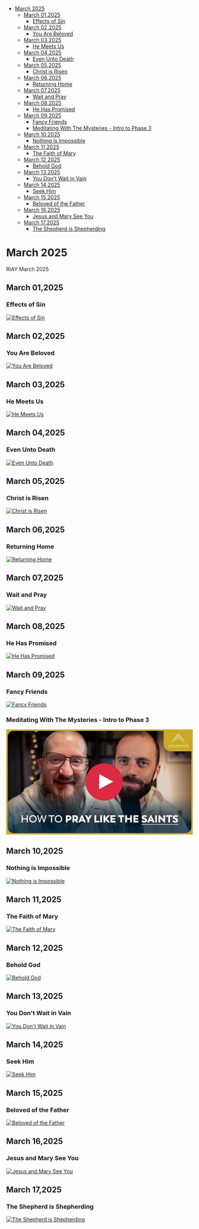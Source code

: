 <!-- toc -->

- [March 2025](#march-2025)
  - [March 01,2025](#march-012025)
    - [Effects of Sin](#effects-of-sin)
  - [March 02,2025](#march-022025)
    - [You Are Beloved](#you-are-beloved)
  - [March 03,2025](#march-032025)
    - [He Meets Us](#he-meets-us)
  - [March 04,2025](#march-042025)
    - [Even Unto Death](#even-unto-death)
  - [March 05,2025](#march-052025)
    - [Christ is Risen](#christ-is-risen)
  - [March 06,2025](#march-062025)
    - [Returning Home](#returning-home)
  - [March 07,2025](#march-072025)
    - [Wait and Pray](#wait-and-pray)
  - [March 08,2025](#march-082025)
    - [He Has Promised](#he-has-promised)
  - [March 09,2025](#march-092025)
    - [Fancy Friends](#fancy-friends)
    - [Meditating With The Mysteries - Intro to Phase 3](#meditating-with-the-mysteries---intro-to-phase-3)
  - [March 10,2025](#march-102025)
    - [Nothing is Impossible](#nothing-is-impossible)
  - [March 11,2025](#march-112025)
    - [The Faith of Mary](#the-faith-of-mary)
  - [March 12,2025](#march-122025)
    - [Behold God](#behold-god)
  - [March 13,2025](#march-132025)
    - [You Don't Wait in Vain](#you-dont-wait-in-vain)
  - [March 14,2025](#march-142025)
    - [Seek Him](#seek-him)
  - [March 15,2025](#march-152025)
    - [Beloved of the Father](#beloved-of-the-father)
  - [March 16,2025](#march-162025)
    - [Jesus and Mary See You](#jesus-and-mary-see-you)
  - [March 17,2025](#march-172025)
    - [The Shepherd is Shepherding](#the-shepherd-is-shepherding)

<!-- tocstop -->

# March 2025

RIAY March 2025

## March 01,2025

### Effects of Sin

[![Effects of Sin](https://raw.githubusercontent.com/linusjf/RIAY/main/March/jpgs/Day60.jpg)](https://youtu.be/4acY2UUFnkM "Effects of Sin")

## March 02,2025

### You Are Beloved

[![You Are Beloved](https://raw.githubusercontent.com/linusjf/RIAY/main/March/jpgs/Day61.jpg)](https://youtu.be/DWAyh_NBxig "You Are Beloved")

## March 03,2025

### He Meets Us

[![He Meets Us](https://raw.githubusercontent.com/linusjf/RIAY/main/March/jpgs/Day62.jpg)](https://youtu.be/hkBJF6EpEKs "He Meets Us")

## March 04,2025

### Even Unto Death

[![Even Unto Death](https://raw.githubusercontent.com/linusjf/RIAY/main/March/jpgs/Day63.jpg)](https://youtu.be/jFRgcmuS2G8 "Even Unto Death")

## March 05,2025

### Christ is Risen

[![Christ is Risen](https://raw.githubusercontent.com/linusjf/RIAY/main/March/jpgs/Day64.jpg)](https://youtu.be/ukldEFtB6sE "Christ is Risen")

## March 06,2025

### Returning Home

[![Returning Home](https://raw.githubusercontent.com/linusjf/RIAY/main/March/jpgs/Day65.jpg)](https://youtu.be/shHa5FsnPEM "Returning Home")

## March 07,2025

### Wait and Pray

[![Wait and Pray](https://raw.githubusercontent.com/linusjf/RIAY/main/March/jpgs/Day66.jpg)](https://youtu.be/MoGAbC67sWE "Wait and Pray")

## March 08,2025

### He Has Promised

[![He Has Promised](https://raw.githubusercontent.com/linusjf/RIAY/main/March/jpgs/Day67.jpg)](https://youtu.be/krn_lVSmiWc "He Has Promised")

## March 09,2025

### Fancy Friends

[![Fancy Friends](https://raw.githubusercontent.com/linusjf/RIAY/main/March/jpgs/Day68.jpg)](https://youtu.be/hBRgXdvfCbU "Fancy Friends")

### Meditating With The Mysteries - Intro to Phase 3

[![Meditating With The Mysteries - Intro to Phase 3](https://raw.githubusercontent.com/linusjf/RIAY/main/March/jpgs/meditating.jpg)](https://youtu.be/IDrilE5sXE8 "Meditating With The Mysteries - Intro to Phase 3")

## March 10,2025

### Nothing is Impossible

[![Nothing is Impossible](https://raw.githubusercontent.com/linusjf/RIAY/main/March/jpgs/Day69.jpg)](https://youtu.be/TXCD4f66I6g "Nothing is Impossible")

## March 11,2025

### The Faith of Mary

[![The Faith of Mary](https://raw.githubusercontent.com/linusjf/RIAY/main/March/jpgs/Day70.jpg)](https://youtu.be/7HD7-y0NIBk "The Faith of Mary")

## March 12,2025

### Behold God

[![Behold God](https://raw.githubusercontent.com/linusjf/RIAY/main/March/jpgs/Day71.jpg)](https://youtu.be/Kubhh7JFEwA "Behold God")

## March 13,2025

### You Don't Wait in Vain

[![You Don't Wait in Vain](https://raw.githubusercontent.com/linusjf/RIAY/main/March/jpgs/Day72.jpg)](https://youtu.be/xuih5Y-coWA "You Don't Wait in Vain")

## March 14,2025

### Seek Him

[![Seek Him](https://raw.githubusercontent.com/linusjf/RIAY/main/March/jpgs/Day73.jpg)](https://youtu.be/aHy3ZmgCEsM "Seek Him")

## March 15,2025

### Beloved of the Father

[![Beloved of the Father](https://raw.githubusercontent.com/linusjf/RIAY/main/March/jpgs/Day74.jpg)](https://youtu.be/ByEx2pE3s0s "Beloved of the Father")

## March 16,2025

### Jesus and Mary See You

[![Jesus and Mary See You](https://raw.githubusercontent.com/linusjf/RIAY/main/March/jpgs/Day75.jpg)](https://youtu.be/RXTdqCM-bZo "Jesus and Mary See You")

## March 17,2025

### The Shepherd is Shepherding

[![The Shepherd is Shepherding](https://raw.githubusercontent.com/linusjf/RIAY/main/March/jpgs/Day76.jpg)](https://youtu.be/OapnMaPfpOw "The Shepherd is Shepherding")
